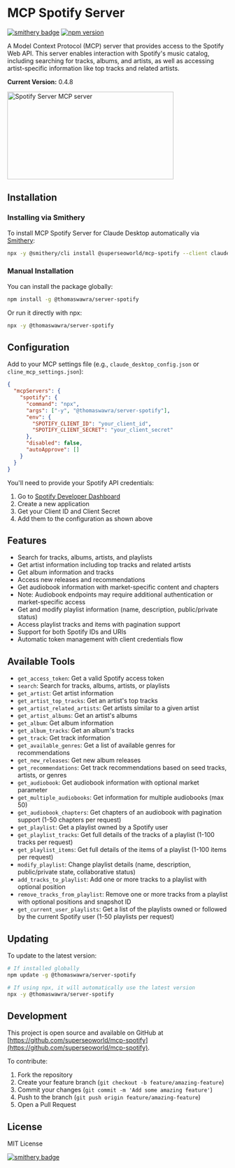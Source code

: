 # MCP Spotify Server

[![smithery badge](https://smithery.ai/badge/@superseoworld/mcp-spotify)](https://smithery.ai/server/@superseoworld/mcp-spotify)
[![npm version](https://img.shields.io/npm/v/@thomaswawra/server-spotify.svg)](https://www.npmjs.com/package/@thomaswawra/server-spotify)

A Model Context Protocol (MCP) server that provides access to the Spotify Web API. This server enables interaction with Spotify's music catalog, including searching for tracks, albums, and artists, as well as accessing artist-specific information like top tracks and related artists.

**Current Version:** 0.4.8

<a href="https://glama.ai/mcp/servers/mmrvuig6tp"><img width="380" height="200" src="https://glama.ai/mcp/servers/mmrvuig6tp/badge" alt="Spotify Server MCP server" /></a>

## Installation

### Installing via Smithery

To install MCP Spotify Server for Claude Desktop automatically via [Smithery](https://smithery.ai/server/@superseoworld/mcp-spotify):

```bash
npx -y @smithery/cli install @superseoworld/mcp-spotify --client claude
```

### Manual Installation

You can install the package globally:

```bash
npm install -g @thomaswawra/server-spotify
```

Or run it directly with npx:

```bash
npx -y @thomaswawra/server-spotify
```

## Configuration

Add to your MCP settings file (e.g., `claude_desktop_config.json` or `cline_mcp_settings.json`):

```json
{
  "mcpServers": {
    "spotify": {
      "command": "npx",
      "args": ["-y", "@thomaswawra/server-spotify"],
      "env": {
        "SPOTIFY_CLIENT_ID": "your_client_id",
        "SPOTIFY_CLIENT_SECRET": "your_client_secret"
      },
      "disabled": false,
      "autoApprove": []
    }
  }
}
```

You'll need to provide your Spotify API credentials:
1. Go to [Spotify Developer Dashboard](https://developer.spotify.com/dashboard)
2. Create a new application
3. Get your Client ID and Client Secret
4. Add them to the configuration as shown above

## Features

- Search for tracks, albums, artists, and playlists
- Get artist information including top tracks and related artists
- Get album information and tracks
- Access new releases and recommendations
- Get audiobook information with market-specific content and chapters
- Note: Audiobook endpoints may require additional authentication or market-specific access
- Get and modify playlist information (name, description, public/private status)
- Access playlist tracks and items with pagination support
- Support for both Spotify IDs and URIs
- Automatic token management with client credentials flow

## Available Tools

- `get_access_token`: Get a valid Spotify access token
- `search`: Search for tracks, albums, artists, or playlists
- `get_artist`: Get artist information
- `get_artist_top_tracks`: Get an artist's top tracks
- `get_artist_related_artists`: Get artists similar to a given artist
- `get_artist_albums`: Get an artist's albums
- `get_album`: Get album information
- `get_album_tracks`: Get an album's tracks
- `get_track`: Get track information
- `get_available_genres`: Get a list of available genres for recommendations
- `get_new_releases`: Get new album releases
- `get_recommendations`: Get track recommendations based on seed tracks, artists, or genres
- `get_audiobook`: Get audiobook information with optional market parameter
- `get_multiple_audiobooks`: Get information for multiple audiobooks (max 50)
- `get_audiobook_chapters`: Get chapters of an audiobook with pagination support (1-50 chapters per request)
- `get_playlist`: Get a playlist owned by a Spotify user
- `get_playlist_tracks`: Get full details of the tracks of a playlist (1-100 tracks per request)
- `get_playlist_items`: Get full details of the items of a playlist (1-100 items per request)
- `modify_playlist`: Change playlist details (name, description, public/private state, collaborative status)
- `add_tracks_to_playlist`: Add one or more tracks to a playlist with optional position
- `remove_tracks_from_playlist`: Remove one or more tracks from a playlist with optional positions and snapshot ID
- `get_current_user_playlists`: Get a list of the playlists owned or followed by the current Spotify user (1-50 playlists per request)

## Updating

To update to the latest version:

```bash
# If installed globally
npm update -g @thomaswawra/server-spotify

# If using npx, it will automatically use the latest version
npx -y @thomaswawra/server-spotify
```

## Development

This project is open source and available on GitHub at [https://github.com/superseoworld/mcp-spotify](https://github.com/superseoworld/mcp-spotify).

To contribute:
1. Fork the repository
2. Create your feature branch (`git checkout -b feature/amazing-feature`)
3. Commit your changes (`git commit -m 'Add some amazing feature'`)
4. Push to the branch (`git push origin feature/amazing-feature`)
5. Open a Pull Request

## License

MIT License

[![smithery badge](https://smithery.ai/badge/@superseoworld/mcp-spotify)](https://smithery.ai/server/@superseoworld/mcp-spotify)
